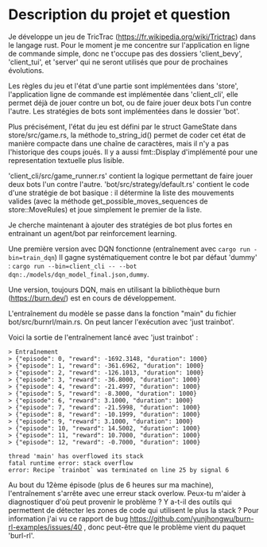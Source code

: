 # Description du projet et question

Je développe un jeu de TricTrac (<https://fr.wikipedia.org/wiki/Trictrac>) dans le langage rust.
Pour le moment je me concentre sur l'application en ligne de commande simple, donc ne t'occupe pas des dossiers 'client_bevy', 'client_tui', et 'server' qui ne seront utilisés que pour de prochaines évolutions.

Les règles du jeu et l'état d'une partie sont implémentées dans 'store', l'application ligne de commande est implémentée dans 'client_cli', elle permet déjà de jouer contre un bot, ou de faire jouer deux bots l'un contre l'autre.
Les stratégies de bots sont implémentées dans le dossier 'bot'.

Plus précisément, l'état du jeu est défini par le struct GameState dans store/src/game.rs, la méthode to_string_id() permet de coder cet état de manière compacte dans une chaîne de caractères, mais il n'y a pas l'historique des coups joués. Il y a aussi fmt::Display d'implémenté pour une representation textuelle plus lisible.

'client_cli/src/game_runner.rs' contient la logique permettant de faire jouer deux bots l'un contre l'autre.
'bot/src/strategy/default.rs' contient le code d'une stratégie de bot basique : il détermine la liste des mouvements valides (avec la méthode get_possible_moves_sequences de store::MoveRules) et joue simplement le premier de la liste.

Je cherche maintenant à ajouter des stratégies de bot plus fortes en entrainant un agent/bot par reinforcement learning.

Une première version avec DQN fonctionne (entraînement avec `cargo run -bin=train_dqn`)
Il gagne systématiquement contre le bot par défaut 'dummy' : `cargo run --bin=client_cli -- --bot dqn:./models/dqn_model_final.json,dummy`.

Une version, toujours DQN, mais en utilisant la bibliothèque burn (<https://burn.dev/>) est en cours de développement.

L'entraînement du modèle se passe dans la fonction "main" du fichier bot/src/burnrl/main.rs. On peut lancer l'exécution avec 'just trainbot'.

Voici la sortie de l'entraînement lancé avec 'just trainbot' :

```
> Entraînement
> {"episode": 0, "reward": -1692.3148, "duration": 1000}
> {"episode": 1, "reward": -361.6962, "duration": 1000}
> {"episode": 2, "reward": -126.1013, "duration": 1000}
> {"episode": 3, "reward": -36.8000, "duration": 1000}
> {"episode": 4, "reward": -21.4997, "duration": 1000}
> {"episode": 5, "reward": -8.3000, "duration": 1000}
> {"episode": 6, "reward": 3.1000, "duration": 1000}
> {"episode": 7, "reward": -21.5998, "duration": 1000}
> {"episode": 8, "reward": -10.1999, "duration": 1000}
> {"episode": 9, "reward": 3.1000, "duration": 1000}
> {"episode": 10, "reward": 14.5002, "duration": 1000}
> {"episode": 11, "reward": 10.7000, "duration": 1000}
> {"episode": 12, "reward": -0.7000, "duration": 1000}

thread 'main' has overflowed its stack
fatal runtime error: stack overflow
error: Recipe `trainbot` was terminated on line 25 by signal 6
```

Au bout du 12ème épisode (plus de 6 heures sur ma machine), l'entraînement s'arrête avec une erreur stack overlow. Peux-tu m'aider à diagnostiquer d'où peut provenir le problème ? Y a-t-il des outils qui permettent de détecter les zones de code qui utilisent le plus la stack ? Pour information j'ai vu ce rapport de bug <https://github.com/yunjhongwu/burn-rl-examples/issues/40> , donc peut-être que le problème vient du paquet 'burl-rl'.
